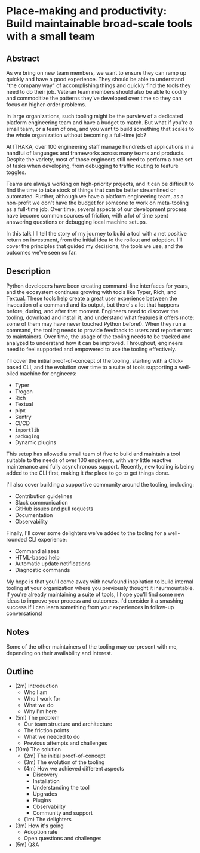 # Place-making and productivity: Build maintainable broad-scale tools with a small team

## Abstract

As we bring on new team members, we want to ensure they can ramp up quickly and have a good experience.
They should be able to understand "the company way" of accomplishing things and quickly find the tools they need to do their job.
Veteran team members should also be able to codify and commoditize the patterns they've developed over time so they can focus on higher-order problems.

In large organizations, such tooling might be the purview of a dedicated platform engineering team and have a budget to match.
But what if you're a small team, or a team of one, and you want to build something that scales to the whole organization without becoming a full-time job?

At ITHAKA, over 100 engineering staff manage hundreds of applications in a handful of languages and frameworks across many teams and products.
Despite the variety, most of those engineers still need to perform a core set of tasks when developing, from debugging to traffic routing to feature toggles.

Teams are always working on high-priority projects, and it can be difficult to find the time to take stock of things that can be better streamlined or automated.
Further, although we have a platform engineering team, as a non-profit we don't have the budget for someone to work on meta-tooling as a full-time job.
Over time, several aspects of our development process have become common sources of friction, with a lot of time spent answering questions or debugging local machine setups.

In this talk I'll tell the story of my journey to build a tool with a net positive return on investment, from the initial idea to the rollout and adoption.
I'll cover the principles that guided my decisions, the tools we use, and the outcomes we've seen so far.

## Description

Python developers have been creating command-line interfaces for years, and the ecosystem continues growing with tools like Typer, Rich, and Textual.
These tools help create a great user experience between the invocation of a command and its output, but there's a lot that happens before, during, and after that moment.
Engineers need to discover the tooling, download and install it, and understand what features it offers (note: some of them may have never touched Python before!).
When they run a command, the tooling needs to provide feedback to users and report errors to maintainers.
Over time, the usage of the tooling needs to be tracked and analyzed to understand how it can be improved.
Throughout, engineers need to feel supported and empowered to use the tooling effectively.

I'll cover the initial proof-of-concept of the tooling, starting with a Click-based CLI, and the evolution over time to a suite of tools supporting a well-oiled machine for engineers:

- Typer
- Trogon
- Rich
- Textual
- pipx
- Sentry
- CI/CD
- `importlib`
- `packaging`
- Dynamic plugins

This setup has allowed a small team of five to build and maintain a tool suitable to the needs of over 100 engineers, with very little reactive maintenance and fully asynchronous support.
Recently, new tooling is being added to the CLI first, making it *the* place to go to get things done.

I'll also cover building a supportive community around the tooling, including:

- Contribution guidelines
- Slack communication
- GitHub issues and pull requests
- Documentation
- Observability

Finally, I'll cover some delighters we've added to the tooling for a well-rounded CLI experience:

- Command aliases
- HTML-based help
- Automatic update notifications
- Diagnostic commands

My hope is that you'll come away with newfound inspiration to build internal tooling at your organization where you previously thought it insurmountable.
If you're already maintaining a suite of tools, I hope you'll find some new ideas to improve your process and outcomes.
I'd consider it a smashing success if I can learn something from your experiences in follow-up conversations!

## Notes

Some of the other maintainers of the tooling may co-present with me, depending on their availability and interest.

## Outline

- (2m) Introduction
  - Who I am
  - Who I work for
  - What we do
  - Why I'm here
- (5m) The problem
  - Our team structure and architecture
  - The friction points
  - What we needed to do
  - Previous attempts and challenges
- (10m) The solution
  - (2m) The initial proof-of-concept
  - (3m) The evolution of the tooling
  - (4m) How we achieved different aspects
    - Discovery
    - Installation
    - Understanding the tool
    - Upgrades
    - Plugins
    - Observability
    - Community and support
  - (1m) The delighters
- (3m) How it's going
  - Adoption rate
  - Open questions and challenges
- (5m) Q&A
